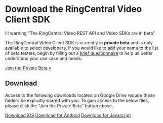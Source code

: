 # Download the RingCentral Video Client SDK

!!! warning "The RingCentral Video REST API and Video SDKs are in beta"

The RingCentral Video Client SDK is currently in **private beta** and is only available to select developers. If you would like to add your name to the list of beta testers, begin by filling out a [brief questionnaire](https://forms.gle/H3QxfhqAhujkktXa6) to help us better understand your use case and needs. 

<a class="btn btn-primary btn-lg" href="https://forms.gle/H3QxfhqAhujkktXa6">Join the Private Beta &raquo;</a>

## Download

Access to the following downloads located on Google Drive require these folders be explicitly shared with you. To gain access to the below files, please click the "Join the Private Beta" button above. 

<a href="https://drive.google.com/drive/u/0/folders/10liVCPSagbs6O8ZsxCwcPAEXRDdY-wp0" class="btn btn-secondary btn-lg download"><i class="fab fa-apple"></i> Download iOS</a>
<a href="https://drive.google.com/drive/u/0/folders/1VA0SISzuNIoGxb-cCFSxy_NE0f5W8oxv" class="btn btn-secondary btn-lg download"><i class="fab fa-android"></i> Download for Android</a>
<a href="https://drive.google.com/drive/u/0/folders/10ye8ubxt3bGk9rR4NCzZRUDIi3gwNUds" class="btn btn-secondary btn-lg download"><i class="fab fa-js"></i> Download for Javascript</a>
